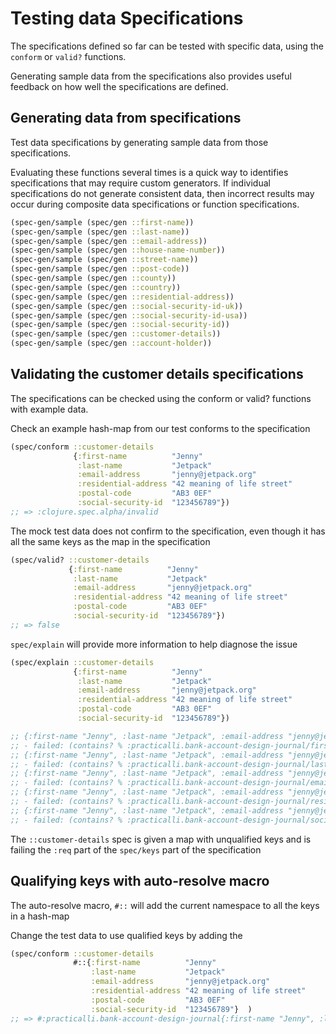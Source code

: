 # Testing data Specifications
The specifications defined so far can be tested with specific data, using the `conform` or `valid?` functions.

Generating sample data from the specifications also provides useful feedback on how well the specifications are defined.

## Generating data from specifications
Test data specifications by generating sample data from those specifications.

Evaluating these functions several times is a quick way to identifies specifications that may require custom generators. If individual specifications do not generate consistent data, then incorrect results may occur during composite data specifications or function specifications.

```clojure
(spec-gen/sample (spec/gen ::first-name))
(spec-gen/sample (spec/gen ::last-name))
(spec-gen/sample (spec/gen ::email-address))
(spec-gen/sample (spec/gen ::house-name-number))
(spec-gen/sample (spec/gen ::street-name))
(spec-gen/sample (spec/gen ::post-code))
(spec-gen/sample (spec/gen ::county))
(spec-gen/sample (spec/gen ::country))
(spec-gen/sample (spec/gen ::residential-address))
(spec-gen/sample (spec/gen ::social-security-id-uk))
(spec-gen/sample (spec/gen ::social-security-id-usa))
(spec-gen/sample (spec/gen ::social-security-id))
(spec-gen/sample (spec/gen ::customer-details))
(spec-gen/sample (spec/gen ::account-holder))
```


## Validating the customer details specifications
The specifications can be checked using the conform or valid? functions with example data.

Check an example hash-map from our test conforms to the specification

```clojure
(spec/conform ::customer-details
              {:first-name          "Jenny"
               :last-name           "Jetpack"
               :email-address       "jenny@jetpack.org"
               :residential-address "42 meaning of life street"
               :postal-code         "AB3 0EF"
               :social-security-id  "123456789"})
;; => :clojure.spec.alpha/invalid
```

The mock test data does not confirm to the specification, even though it has all the same keys as the map in the specification

```clojure
(spec/valid? ::customer-details
             {:first-name          "Jenny"
              :last-name           "Jetpack"
              :email-address       "jenny@jetpack.org"
              :residential-address "42 meaning of life street"
              :postal-code         "AB3 0EF"
              :social-security-id  "123456789"})
;; => false
```

`spec/explain` will provide more information to help diagnose the issue

```clojure
(spec/explain ::customer-details
              {:first-name          "Jenny"
               :last-name           "Jetpack"
               :email-address       "jenny@jetpack.org"
               :residential-address "42 meaning of life street"
               :postal-code         "AB3 0EF"
               :social-security-id  "123456789"})

;; {:first-name "Jenny", :last-name "Jetpack", :email-address "jenny@jetpack.org", :residential-address "42 meaning of life street", :postal-code "AB3 0EF", :social-security-id "123456789"}
;; - failed: (contains? % :practicalli.bank-account-design-journal/first-name) spec: :practicalli.bank-account-design-journal/customer-details
;; {:first-name "Jenny", :last-name "Jetpack", :email-address "jenny@jetpack.org", :residential-address "42 meaning of life street", :postal-code "AB3 0EF", :social-security-id "123456789"}
;; - failed: (contains? % :practicalli.bank-account-design-journal/last-name) spec: :practicalli.bank-account-design-journal/customer-details
;; {:first-name "Jenny", :last-name "Jetpack", :email-address "jenny@jetpack.org", :residential-address "42 meaning of life street", :postal-code "AB3 0EF", :social-security-id "123456789"}
;; - failed: (contains? % :practicalli.bank-account-design-journal/email-address) spec: :practicalli.bank-account-design-journal/customer-details
;; {:first-name "Jenny", :last-name "Jetpack", :email-address "jenny@jetpack.org", :residential-address "42 meaning of life street", :postal-code "AB3 0EF", :social-security-id "123456789"}
;; - failed: (contains? % :practicalli.bank-account-design-journal/residential-address) spec: :practicalli.bank-account-design-journal/customer-details
;; {:first-name "Jenny", :last-name "Jetpack", :email-address "jenny@jetpack.org", :residential-address "42 meaning of life street", :postal-code "AB3 0EF", :social-security-id "123456789"}
;; - failed: (contains? % :practicalli.bank-account-design-journal/social-security-id) spec: :practicalli.bank-account-design-journal/customer-details
```

The `::customer-details` spec is given a map with unqualified keys and is failing the `:req` part of the `spec/keys` part of the specification


## Qualifying keys with auto-resolve macro
The auto-resolve macro, `#::` will add the current namespace to all the keys in a hash-map

Change the test data to use qualified keys by adding the

```clojure
(spec/conform ::customer-details
              #::{:first-name          "Jenny"
                  :last-name           "Jetpack"
                  :email-address       "jenny@jetpack.org"
                  :residential-address "42 meaning of life street"
                  :postal-code         "AB3 0EF"
                  :social-security-id  "123456789"}  )
;; => #:practicalli.bank-account-design-journal{:first-name "Jenny", :last-name "Jetpack", :email-address "jenny@jetpack.org", :residential-address "42 meaning of life street", :postal-code "AB3 0EF", :social-security-id "123456789"}
```
